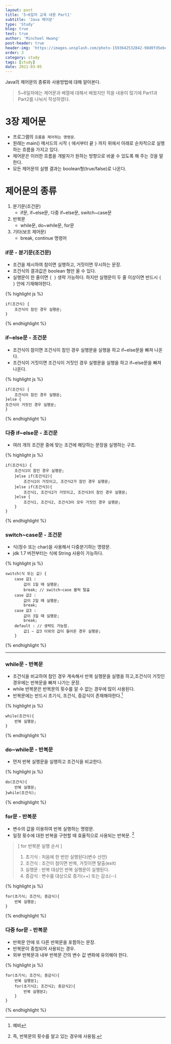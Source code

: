 ```yaml
---
layout: post
title: '5~6일차 교육 내용 Part1'
subtitle: 'Java 제어문'
type: 'Study'
blog: true
text: true
author: 'Minchoel Hwang'
post-header: true
header-img: 'https://images.unsplash.com/photo-1593642532842-98d0fd5ebc1a?ixid=MXwxMjA3fDF8MHxwaG90by1wYWdlfHx8fGVufDB8fHw%3D&ixlib=rb-1.2.1&auto=format&fit=crop&w=1050&q=80'
order: 3
category: study
tags: [study]
date: 2021-03-05
---
```


Java의 제어문의 종류와 사용방법에 대해 알아본다.

> 5~6일차에는 제어문과 배열에 대해서 배웠지만 적을 내용이 많기에 Part1과
> Part2를 나눠서 작성하였다.

# 3장 제어문

- 프로그램의 `흐름을 제어하는 명령문`.
- 원래는 main() 메서드의 시작 `{` 에서부터 끝 `}` 까지 위에서 아래로 순차적으로 실행하는 흐름을 가지고 있다.
- 제어문은 이러한 흐름을 개발자가 원하는 방향으로 바꿀 수 있도록 해 주는 것을 말한다.
- 모든 제어문의 실행 결과는 boolean형(true/false)로 나온다.

# 제어문의 종류

1. 분기문(조건문)
   - if문, if~else문, 다중 if~else문, switch~case문
2. 반복문
   - while문, do~while문, for문
3. 기타(보조 제어문)
   - break, continue 명령어

### if문 - 분기문(조건문)

- 조건을 제시하여 참이면 실행하고, 거짓이면 무시하는 문장.
- 조건식의 결과값은 boolean 형만 올 수 있다.
- 실행문이 한 줄이면 `{ }` 생략 가능하다. 하지만 실행문이 두 줄 이상이면 반드시 `{ }` 안에 기재해야한다.

{% highlight js %}

    if(조건식) {
        조건식이 참인 경우 실행문;
    }

{% endhighlight %}

### if~else문 - 조건문

- 조건식이 참이면 조건식이 참인 경우 실행문을 실행을 하고 if~else문을 빠져 나온다.
- 조건식이 거짓이면 조건식이 거짓인 경우 실행문을 실행을 하고 if~else문을 빠져 나온다.

{% highlight js %}

    if(조건식) {
    	조건식이 참인 경우 실행문;
    }else {
    조건식이 거짓인 경우 실행문;
    }

{% endhighlight %}

### 다중 if~else문 - 조건문

- 여러 개의 조건문 중에 맞는 조건에 해당하는 문장을 실행하는 구조.

{% highlight js %}

    if(조건식1) {
    	조건식1이 참인 경우 실행문;
    	}else if(조건식2){
            조건식1이 거짓이고, 조건식2가 참인 경우 실행문;
        }else if(조건식3){
            조건식1, 조건식2가 거짓이고, 조건식3이 참인 경우 실행문;
        }else {
            조건식1, 조건식2, 조건식3이 모두 거짓인 경우 실행문;
        }
    }

{% endhighlight %}

### switch~case문 - 조건문

- 식(정수 또는 char)을 사용해서 다중분기하는 명령문.
- jdk 1.7 버전부터는 식에 String 사용이 가능하다.

{% highlight js %}

    switch(식 또는 값) {
        case 값1 :
            값이 1일 때 실행문;
            break; // switch~case 블럭 탈출
        case 값2 :
            값이 2일 때 실행문;
            break;
        case 값3 :
            값이 3일 때 실행문;
            break;
        default : // 생략도 가능함.
            값1 ~ 값3 이외의 값이 들어온 경우 실행문;
        }

{% endhighlight %}

---

### while문 - 반복문

- 조건식을 비교하여 참인 경우 계속해서 반복 실행문을 실행을 하고,조건식이 거짓인 경우에는 반복문을 빠져 나가는 문장.
- while 반복문은 반복문의 횟수를 알 수 없는 경우에 많이 사용된다.
- 반복문에는 반드시 초기식, 조건식, 증감식이 존재해야한다.[^1]

{% highlight js %}

    while(조건식){
        반복 실행문;
    }

{% endhighlight %}

[^1]: 예비

### do~while문 - 반복문

- 먼저 반복 실행문을 실행하고 조건식을 비교한다.

{% highlight js %}

    do(조건식){
        반복 실행문;
    }while(조건식);

{% endhighlight %}

### for문 - 반복문

- 변수의 값을 이용하여 반복 실행하는 명령문.
- 일정 횟수에 대한 반복을 구현할 때 효율적으로 사용되는 반복문. [^2]

> [ for 반복문 실행 순서 ]
>
> 1.  초기식 : 처음에 한 번만 실행된다(변수 선언)
> 2.  조건식 : 조건이 참이면 반복, 거짓이면 탈출(exit)
> 3.  실행문 : 반복 대상인 반복 실행문이 실행된다.
> 4.  증감식 : 변수를 대상으로 증가(++) 또는 감소(--)

[^2]: 즉, 반복문의 횟수를 알고 있는 경우에 사용됨.

{% highlight js %}

    for(초기식; 조건식; 증감식){
        반복 실행문;
    }

{% endhighlight %}

### 다중 for문 - 반복문

- 반복문 안에 또 다른 반복문을 포함하는 문장.
- 반복문이 중첩되어 사용되는 경우.
- 외부 반복문과 내부 반복문 간의 변수 값 변화에 유의해야 한다.

{% highlight js %}

    for(초기식; 조건식; 증감식){
        반복 실행문1;
        for(초기식2; 조건식2; 증감식2){
            반복 실행문2;
        }
    }

{% endhighlight %}
